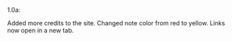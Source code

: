 1.0a:

Added more credits to the site.
Changed note color from red to yellow.
Links now open in a new tab.